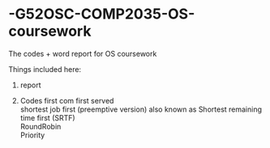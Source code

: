 # -G52OSC-COMP2035-OS-coursework
The codes + word report for OS coursework

Things included here:
1. report

2. Codes
first com first served <br />
shortest job first (preemptive version) also known as Shortest remaining time first (SRTF) <br />
RoundRobin <br />
Priority 
